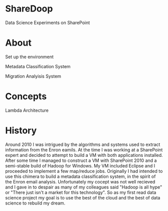 # ShareDoop
Data Science Experiments on SharePoint

About
======

Set up the environment

Metadata Classification System

Migration Analyisis System


Concepts
=========

Lambda Architecture


History
=======
Around 2010 I was intrigued by the algorithms and systems used to extract information from the Enron eamils.  At the time I was working at a SharePoint expert and decided to attempt to build a VM with both applications installed.  After some time I managed to construct a VM with SharePoint 2010 and a semi-stable build of Hadoop for Windows.  My VM included Eclipse and I proceeded to implement a few map/reduce jobs.  Originally I had intended to use this chimera to build a metadata classification system, in the spirit of the Enron email analysis.  Unfortunately my cocept was not well recieved and I gave in to despair as many of my colleagues said "Hadoop is all hype" or "There just isn't a market for this technology".  So as my first read data science project my goal is to use the best of the cloud and the best of data science to rebuild my dream.



